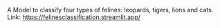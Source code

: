 A Model to classify four types of felines: leopards, tigers, lions and cats. 
Link: https://felinesclassification.streamlit.app/
